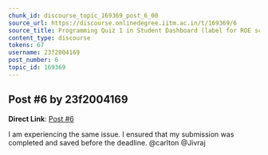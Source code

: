 ```yaml
---
chunk_id: discourse_topic_169369_post_6_00
source_url: https://discourse.onlinedegree.iitm.ac.in/t/169369/6
source_title: Programming Quiz 1 in Student Dashboard (label for ROE scores) - showing absent or incorrect
content_type: discourse
tokens: 67
username: 23f2004169
post_number: 6
topic_id: 169369
---
```


## Post #6 by 23f2004169

**Direct Link**: [Post #6](https://discourse.onlinedegree.iitm.ac.in/t/169369/6)

I am experiencing the same issue. I ensured that my submission was completed and saved before the deadline. @carlton @Jivraj

